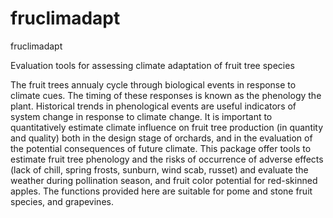 # fruclimadapt

fruclimadapt

Evaluation tools for assessing climate adaptation of fruit tree species

The fruit trees annualy cycle through biological events in response to climate cues.
The timing of these responses is known as the phenology the plant. Historical trends 
in phenological events are useful indicators of system change in response to climate 
change. 
It is important to quantitatively estimate climate influence on fruit tree production 
(in quantity and quality) both in the design stage of orchards, and in the evaluation 
of the potential consequences of future climate. This package offer tools to estimate 
fruit tree phenology and the risks of occurrence of adverse effects (lack of chill, 
spring frosts, sunburn, wind scab, russet) and evaluate the weather during pollination 
season, and fruit color potential for red-skinned apples. The functions provided here 
are suitable for pome and stone fruit species, and grapevines.
